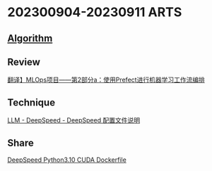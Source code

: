 # 202300904-20230911 ARTS

## [Algorithm](Algorithm/)

## Review

[翻译】MLOps项目——第2部分a：使用Prefect进行机器学习工作流编排](https://www.wangyiyang.cc/2023/09/10/mlops-project-part-2a-machine-learning-workflow-orchestration-using-prefect/)

## Technique

[LLM - DeepSpeed - DeepSpeed 配置文件说明](https://www.wangyiyang.cc/wiki/2023-09-10-deepspeed-config/)

## Share

[DeepSpeed Python3.10 CUDA Dockerfile](https://www.wangyiyang.cc/2023/09/10/deepspeed-python310-cuda-dockerfile/)